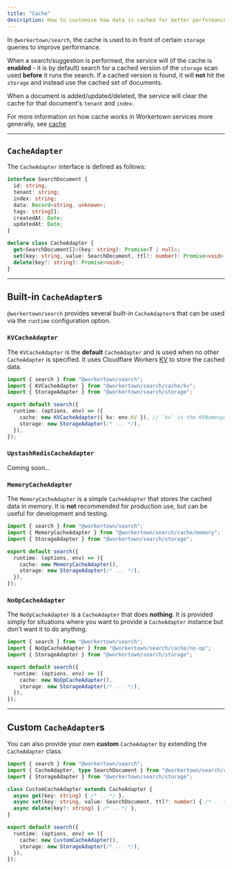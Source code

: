 ```yaml
---
title: "Cache"
description: How to customise how data is cached for better performance in @workertown/search.
---
```


In `@workertown/search`, the cache is used to in front of certain `storage`
queries to improve performance.

When a search/suggestion is performed, the service will (if the cache is
**enabled** - it is by default) search for a cached version of the `storage`
scan used **before** it runs the search. If a cached version is found, it will
**not** hit the `storage` and instead use the cached set of documents.

When a document is added/updated/deleted, the service will clear the cache for
that document's `tenant` and `index`.

For more information on how cache works in Workertown services more generally,
see [cache](/docs/core-concepts/cache)

---

## `CacheAdapter`

The `CacheAdapter` interface is defined as follows:

```ts
interface SearchDocument {
  id: string;
  tenant: string;
  index: string;
  data: Record<string, unknown>;
  tags: string[];
  createdAt: Date;
  updatedAt: Date;
}

declare class CacheAdapter {
  get<SearchDocument[]>(key: string): Promise<T | null>;
  set(key: string, value: SearchDocument, ttl?: number): Promise<void>;
  delete(key?: string): Promise<void>;
}
```

---

## Built-in `CacheAdapter`s

`@workertown/search` provides several built-in `CacheAdapter`s that can be used
via the `runtime` configuration option.

### `KVCacheAdapter`

The `KVCacheAdapter` is the **default** `CacheAdapter` and is used when no other
`CacheAdapter` is specified. It uses Cloudflare Workers
[KV](https://developers.cloudflare.com/workers/learning/how-kv-works/) to store
the cached data.

```ts
import { search } from "@workertown/search";
import { KVCacheAdapter } from "@workertown/search/cache/kv";
import { StorageAdapter } from "@workertown/search/storage";

export default search({
  runtime: (options, env) => ({
    cache: new KVCacheAdapter({ kv: env.KV }), // `kv` is the KVNamespace bound to the Cloudflare Worker to use for the cache
    storage: new StorageAdapter(/* ... */),
  }),
});
```

### `UpstashRedisCacheAdapter`

Coming soon...

### `MemoryCacheAdapter`

The `MemoryCacheAdapter` is a simple `CacheAdapter` that stores the cached data
in memory. It is **not** recommended for production use, but can be useful for
development and testing.

```ts
import { search } from "@workertown/search";
import { MemoryCacheAdapter } from "@workertown/search/cache/memory";
import { StorageAdapter } from "@workertown/search/storage";

export default search({
  runtime: (options, env) => ({
    cache: new MemoryCacheAdapter(),
    storage: new StorageAdapter(/* ... */),
  }),
});
```

### `NoOpCacheAdapter`

The `NoOpCacheAdapter` is a `CacheAdapter` that does **nothing**. It is provided
simply for situations where you want to provide a `CacheAdapter` instance but
don't want it to do anything.

```ts
import { search } from "@workertown/search";
import { NoOpCacheAdapter } from "@workertown/search/cache/no-op";
import { StorageAdapter } from "@workertown/search/storage";

export default search({
  runtime: (options, env) => ({
    cache: new NoOpCacheAdapter(),
    storage: new StorageAdapter(/* ... */),
  }),
});
```

---

## Custom `CacheAdapter`s

You can also provide your own **custom** `CacheAdapter` by extending the
`CacheAdapter` class.

```ts
import { search } from "@workertown/search";
import { CacheAdapter, type SearchDocument } from "@workertown/search/cache";
import { StorageAdapter } from "@workertown/search/storage";

class CustomCacheAdapter extends CacheAdapter {
  async get(key: string) { /* .. */ },
  async set(key: string, value: SearchDocument, ttl?: number) { /* .. */ },
  async delete(key?: string) { /* .. */ },
}

export default search({
  runtime: (options, env) => ({
    cache: new CustomCacheAdapter(),
    storage: new StorageAdapter(/* ... */),
  }),
});
```
